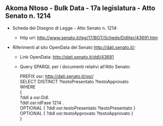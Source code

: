 ## Akoma Ntoso - Bulk Data - 17a legislatura - Atto Senato n. 1214 ##

* Scheda del Disegno di Legge - Atto Senato n. 1214:
	* http url: http://www.senato.it/leg/17/BGT/Schede/Ddliter/43691.htm

* Riferimenti al sito OpenData del Senato http://dati.senato.it/:
	* Link OpenData: http://dati.senato.it/ddl/43691
	* Query SPARQL per i documenti relativi all'Atto Senato:

        PREFIX osr: <http://dati.senato.it/osr/>  
		SELECT DISTINCT ?testoPresentato ?testoApprovato  
		WHERE  
		{  
		    ?ddl a osr:Ddl.  
		    ?ddl osr:idFase 1214 .  
		    OPTIONAL { ?ddl osr:testoPresentato ?testoPresentato }  
		    OPTIONAL { ?ddl osr:testoApprovato ?testoApprovato }  
		}
		